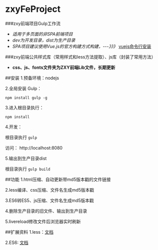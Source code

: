 # zxyFeProject
###zxy前端项目Gulp工作流

- *适用于多页面的非SPA前端项目*
- *dev为开发目录，dist为生产目录*
- *SPA项目建议使用Vue.js的官方构建方式构建，---》》》* <a href="http://vuejs.org.cn/guide/installation.html">vuejs命令行安装</a>

###zxy前端公共样式库（常用样式和less方法提取）、js库（封装了常用方法）
- **css、js、fonts文件夹为ZXY前端Lib文件，长期更新**

##安装
1.预备环境：nodejs 

2.全局安装 Gulp：

``` npm install gulp -g ```

3.进入根目录执行：

```npm install```

4.开发：

根目录执行 ``` gulp ```

访问： http://localhost:8080

5.输出到生产目录dist

根目录执行 ``` gulp build ```

##功能
1.html压缩、自动更新带md5版本戳的文件链接

2.less编译、css压缩、文件名生成md5版本戳

3.ES6转ES5、js压缩、文件名生成md5版本戳

4.删除生产目录的旧文件、输出到生产目录

5.livereload修改文件后浏览器实时刷新
    
##扩展资料
1.less：<a href="http://www.bootcss.com/p/lesscss/">文档</a>

2.ES6: <a href="http://es6.ruanyifeng.com/">文档</a>